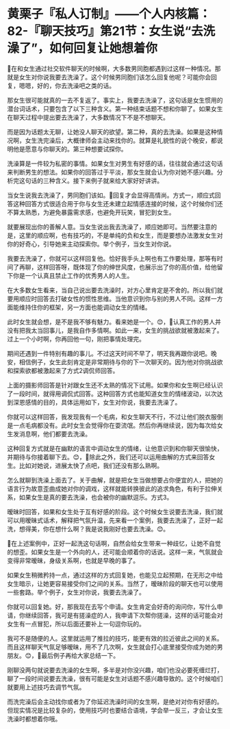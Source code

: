 # 黄栗子『私人订制』——个人内核篇：82-『聊天技巧』第21节：女生说“去洗澡了”，如何回复让她想着你

🎼在和女生通过社交软件聊天的时候啊，大多数男同胞都遇到过这样一种情况。那就是女生对你说我要去洗澡了。这个时候男同胞们该怎么回复他呢？可能你会回复，嗯嗯，好的，你去洗澡吧之类的话。

那女生很可能就真的一去不复返了。事实上，我要去洗澡了，这句话是女生惯用的潜台词话术，只要包含了以下三种含义。第一种结束话题不想和你聊了。如果女生在聊天过程中提出要去洗澡了，大多数情况下不是不想聊天。

而是因为话题太无聊，让她没人聊天的欲望。第二种，真的去洗澡。如果是这种情况啊，女生洗完澡后，大概律师会主动来找你的。就算是礼貌性的说个晚安，都说明他是愿意与你聊天的。第三种想要试探你。

洗澡算是一件较为私密的事情。如果女生对男生有好感的话，往往就会通过这句话来判断男生的想法。如果你的回答过于平淡，那女生就会认为你对她不感兴趣。分析完这句话的三种含义。接下来例子就来给大家好好讲讲。

当女生说我去洗澡了，男同胞们该如。🎼回复才会显得高情尚。方式一，顺应式回答这种回答方式很适合用于你与女生还未建立起情感连接的时候，这个时候你们还不算太熟悉，为避免暴露需求感，也避免开玩笑，冒犯到女生。

就要展现出你的善解人意。当女生说出我去洗澡了，顺应她即可。当然要注意的是，这里的顺应啊，也有技巧的，不是单纯的负和女生，而是要想办法激发女生对你的好奇心，引导她来主动探索你。举个例子，当女生对你说。

我要去洗澡了，你就可以这样回复他。恰好我手头上啊也有工作要处理，那等有时间了再聊，这样回答呀，既体现了你的绅世风度，也展示出了你的高价值，给他留下你是一个认真且禁止工作的优秀男人的人生。

在大多数女生看来，当自己说出要去洗澡时，对方心里肯定是不舍的。所以我们就要用顺应时回答去打破女性的惯性思维。当他意识到你与别的男人不同。这样一方面能维持住你的框架，另一方面也能调动女生的情绪。

此时女生就会想，是不是我不够有魅力。看来她是一个。😊，🎼认真工作的男人并没有把我太当回事儿，是我自作多情啊。如此一来，女生的挑战欲就被激起来了。过上一个小时啊，你再回他一句，刚把事情处理完。

期间还遇到一件特别有趣的事儿。不过这天时间不早了，明天我再跟你说吧。晚安，相信例子，女生此刻肯定是非常期待与你的下一次聊天的。因为他对你挑战欲和探索欲都被激起来了方式2调侃师回答。

上面的摄影师回答是针对跟女生还不太熟的情况下试用。如果你和女生啊已经认识了一段时间，就得用调侃式回答。这种回答方式也能知道女生的情绪波动，以次达到深恩感情的目的，具体运用如下，女生对你说，我要去洗澡了。

你就可以这样回答，我发现我有一个毛病，和女生聊天不行，不过让他们脱衣服倒是一点毛病都没有。此时女生会觉得你在耍流氓。然后你再继续说，因为每次给女生发消息啊，他们都要去洗澡。

这种回复方式就是在幽默的语言中调动女生的情绪，让他意识到和你聊天很愉快，并期待与你接着聊下去。😊，🎼除此之外，我们还可以运用曲解的方式来回答女生。比如对她说，进展太快了点吧，我们还没有那么熟啊。

怎么就聊到洗澡上面去了。关于曲解，就是把女生当做想要占你便宜的人，把她的语言行为故意歪曲成她对你的调戏，这样就能转换彼此的追求角色，有利于拉伸关系，如果女生是真的要去洗澡，也会被你的幽默逗乐。方式3。

暧昧时回答，如果和女生处于互有好感的阶段。这个时候女生说要去洗澡，我们就可以用暧昧式话术，解释把气氛升温，先来看一个案例，我要去洗澡了，正好一起洗，想得美，你在想什么啊？我是说我刚好也要去洗澡。😊。

🎼在上述案例中，正好一起洗这句话啊，自然会给女生带来一种歧忆，让她不自觉的想歪。如果女生是一个外向的人，还可能会顺着你的话说。这样一来，气氛就会变得非常暧昧，身级关系啊，也就是早晚的事了。

如果女生稍微矜持一点，通过这样的方式回复她，也能见立起预期，在无形之中给女生暗示，让她更容易接受你们之间的关系。当然了，暧昧阶段的聊天也可以使用一些套路。举个例子，女生对你说，我要去洗澡了。

你就可以回复她。好，那我现在去写个申请。女生肯定会好奇的询问你，写什么申请，你继续回答，我可是有搓澡症的人，我申请下次帮你搓澡，这样的话可能会对女生有一点冒犯，所以后面还要补上一句逗你玩的。

我可不是随便的人。这里就运用了推拉的技巧，能更有效的拉近彼此之间的关系。而且这样聊天气氛足够暧昧，用不了几次啊，女生就会打心底里接受你成为她的男朋友。😊，🎼最后例子再给大家总结一下。

刚聊没两句就说要去洗澡的女生啊，多半是对你没兴趣，咱们也没必要死缠烂打，聊了一段时间说要去洗澡，很有可能是女生对话题不感兴趣导致的。这个时候咱们就要用上述技巧去调节气氛。

而洗完澡后会主动找你或者为了你延迟洗澡时间的女生啊，是绝对对你有好感的。但现实情况是比较复杂的，使用技巧时也要结合语境，学会举一反三，才会让女生洗澡时都想着你哦。

